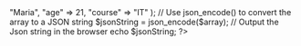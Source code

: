 <?php
// Declare a PHP assiociative array with keys: name, age, and course
$array = array(
    "name" => "Maria",
    "age" => 21,
    "course" => "IT"
    );
    
    // Use json_encode() to convert the array to a JSON string
    $jsonString = json_encode($array);
    
    // Output the Json string in the browser
    echo $jsonString;
?>
